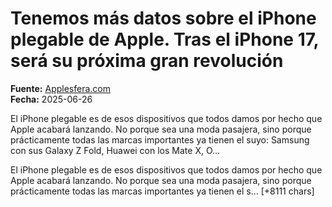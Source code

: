 # Tenemos más datos sobre el iPhone plegable de Apple. Tras el iPhone 17, será su próxima gran revolución

**Fuente:** [Applesfera.com](https://www.applesfera.com/rumores/tenemos-datos-iphone-plegable-apple-iphone-17-sera-su-proxima-gran-revolucion)  
**Fecha:** 2025-06-26

El iPhone plegable es de esos dispositivos que todos damos por hecho que Apple acabará lanzando. No porque sea una moda pasajera, sino porque prácticamente todas las marcas importantes ya tienen el suyo: Samsung con sus Galaxy Z Fold, Huawei con los Mate X, O…

El iPhone plegable es de esos dispositivos que todos damos por hecho que Apple acabará lanzando. No porque sea una moda pasajera, sino porque prácticamente todas las marcas importantes ya tienen el s… [+8111 chars]
